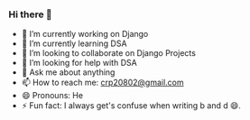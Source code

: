 ### Hi there 👋

- 🔭 I’m currently working on Django
- 🌱 I’m currently learning DSA
- 👯 I’m looking to collaborate on Django Projects
- 🤔 I’m looking for help with DSA
- 💬 Ask me about anything
- 📫 How to reach me: crp20802@gmail.com
- 😄 Pronouns: He
- ⚡ Fun fact: I always get's confuse when writing b and d 😄.

